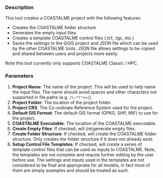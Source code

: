 ### Description

This tool creates a COASTALME project with the following features:
* Creates the COASTALME folder structure
* Generates the empty input files
* Creates a template COASTALME control files (.tcf, .tgc, etc.)
* Saves the settings to the QGIS project and JSON file which can be used by the other COASTALME tools. JSON file allows settings to be copied and shared between users and projects more easily.

Note this tool currently only supports COASTALME Classic / HPC.

### Parameters

1. **Project Name**: The name of the project. This will be used to help name the input files. The name should  avoid spaces and other characters not supported in file paths (e.g. `/\:*?"<>|`).
2. **Project Folder**: The location of the project folder.
3. **Project CRS**: The Co-ordinate Reference System used for the project.
4. **Default GIS Format**: The default GIS format (GPKG, SHP, MIF) to use for the project.
5. **COASTALME Executable**: The location of the COASTALME executable.
7. **Create Empty Files**: If checked, will (re)generate empty files.
8. **Create Folder Structure**: If checked, will create the COASTALME folder structure. Only creates the folder structure if it does not already exist.
9. **Setup Control File Templates**: If checked, will create a series of template control files that can be used as inputs to COASTALME. Note, the templates are not complete and require further editing by the user before use. The settings and inputs used in the templates are not considered to be final and appropriate for all models, in fact most of them are simply examples and should be treated as such.